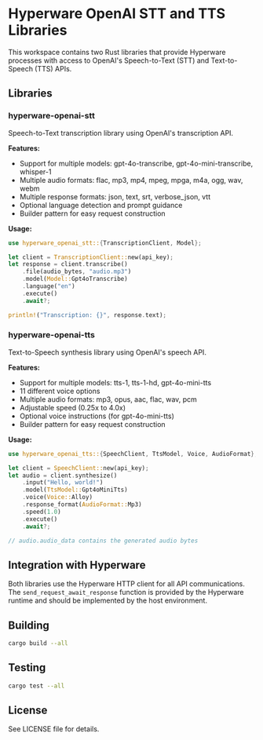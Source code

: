# Hyperware OpenAI STT and TTS Libraries

This workspace contains two Rust libraries that provide Hyperware processes with access to OpenAI's Speech-to-Text (STT) and Text-to-Speech (TTS) APIs.

## Libraries

### hyperware-openai-stt
Speech-to-Text transcription library using OpenAI's transcription API.

**Features:**
- Support for multiple models: gpt-4o-transcribe, gpt-4o-mini-transcribe, whisper-1
- Multiple audio formats: flac, mp3, mp4, mpeg, mpga, m4a, ogg, wav, webm
- Multiple response formats: json, text, srt, verbose_json, vtt
- Optional language detection and prompt guidance
- Builder pattern for easy request construction

**Usage:**
```rust
use hyperware_openai_stt::{TranscriptionClient, Model};

let client = TranscriptionClient::new(api_key);
let response = client.transcribe()
    .file(audio_bytes, "audio.mp3")
    .model(Model::Gpt4oTranscribe)
    .language("en")
    .execute()
    .await?;

println!("Transcription: {}", response.text);
```

### hyperware-openai-tts
Text-to-Speech synthesis library using OpenAI's speech API.

**Features:**
- Support for multiple models: tts-1, tts-1-hd, gpt-4o-mini-tts
- 11 different voice options
- Multiple audio formats: mp3, opus, aac, flac, wav, pcm
- Adjustable speed (0.25x to 4.0x)
- Optional voice instructions (for gpt-4o-mini-tts)
- Builder pattern for easy request construction

**Usage:**
```rust
use hyperware_openai_tts::{SpeechClient, TtsModel, Voice, AudioFormat};

let client = SpeechClient::new(api_key);
let audio = client.synthesize()
    .input("Hello, world!")
    .model(TtsModel::Gpt4oMiniTts)
    .voice(Voice::Alloy)
    .response_format(AudioFormat::Mp3)
    .speed(1.0)
    .execute()
    .await?;

// audio.audio_data contains the generated audio bytes
```

## Integration with Hyperware

Both libraries use the Hyperware HTTP client for all API communications. The `send_request_await_response` function is provided by the Hyperware runtime and should be implemented by the host environment.

## Building

```bash
cargo build --all
```

## Testing

```bash
cargo test --all
```

## License

See LICENSE file for details.